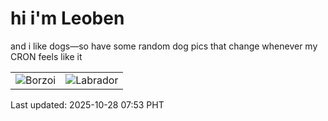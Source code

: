 # hi i'm Leoben

and i like dogs—so have some random dog pics that change whenever my CRON feels like it

|  |  |
|--------|----------|
| ![Borzoi](https://random-dog-vercel.vercel.app/api/random-borzoi?v=1761609222) | ![Labrador](https://random-dog-vercel.vercel.app/api/random-labrador?v=1761609222) |

Last updated: 2025-10-28 07:53 PHT
